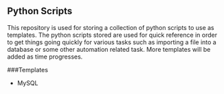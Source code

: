 ## Python Scripts      
This repository is used for storing a collection of python scripts to use as templates. The python scripts
stored are used for quick reference in order to get things going quickly for various tasks
such as importing a file into a database or some other automation related task. More templates will be added as time progresses.

###Templates     
- MySQL
